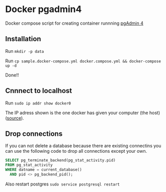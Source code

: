 # Docker pgadmin4

Docker compose script for creating container runnning 
[pgAdmin 4](https://www.pgadmin.org/docs4/1.x/index.html)

## Installation

Run `mkdir -p data`

Run `cp sample.docker-compose.yml docker.compose.yml && docker-compose up -d`

Done!!

## Cnnnect to localhost

Run `sudo ip addr show docker0`

The IP adress shown is the one docker has given your computer (the host)
([source](http://stackoverflow.com/questions/24319662/from-inside-of-a-docker-container-how-do-i-connect-to-the-localhost-of-the-mach)).

## Drop connections 
If you can not delete a database because there are existing connectins you can use the following
code to drop all connections except your own. 
```sql
SELECT pg_terminate_backend(pg_stat_activity.pid)
FROM pg_stat_activity
WHERE datname = current_database()
  AND pid <> pg_backend_pid();
```
Also restart postgres `sudo service postgresql restart`
